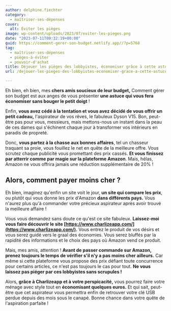```yaml
---
author: delphine.fiechter
category:
  - maîtriser-ses-dépenses
cover:
  alt: Éviter les pièges
image: wp-content/uploads/2023/07/eviter-les-pieges.png
date: "2023-07-11T09:32:19+00:00"
guid: https://comment-gerer-son-budget.netlify.app//?p=5768
tag:
  - maîtriser-ses-dépenses
  - pièges-à-éviter
  - pouvoir-d'achat
title: Déjouer les pièges des lobbyistes, économiser grâce à cette astuce !
url: /dejouer-les-pieges-des-lobbyistes-economiser-grace-a-cette-astuce/

---
```

Eh bien, eh bien, mes **chers amis soucieux de leur budget,** Comment gérer son budget est aux anges de vous présenter **une astuce qui vous fera économiser sans bouger le petit doigt** !

Enfin, **vous avez cédé à la tentation et vous avez décidé de vous offrir** **un petit cadeau,** l'aspirateur de vos rêves, le fabuleux Dyson V15. Bon, peut-être pas pour vous, messieurs, mais mettons-nous un instant dans la peau de ces dames qui s'échinent chaque jour à transformer vos intérieurs en paradis de propreté.

Donc, **vous partez à la chasse aux bonnes affaires**, tel un chasseur traquant sa proie, vous fouillez le net en quête de la meilleure offre. Vous scrutez chaque publicité vous promettant des prix cassés. **Et vous finissez par atterrir comme par magie sur la plateforme Amazon**. Mais, hélas, Amazon ne vous offrira jamais une réduction supplémentaire de 20% !

## Alors, comment payer moins cher ?

Eh bien, imaginez qu'enfin un site voit le jour, **un site qui compare les prix**, ou plutôt qui vous donne les prix d'Amazon **dans différents pays.** Vous n'aurez plus qu'à commander votre précieux aspirateur après avoir trouvé la meilleure affaire !

Vous vous demandez sans doute ce qu'est ce site fabuleux. **Laissez-moi vous faire découvrir le site [https://www.charlizeapp.com/](https://www.charlizeapp.com/).** Vous entrez le produit de vos désirs et vous serez guidé vers le graal des économies. Vous serez bluffés par la rapidité des informations et le choix des pays où Amazon vend ce produit.

Mais, mes amis, attention ! **Avant de passer commande sur Amazon, prenez toujours le temps de vérifier s'il n'y a pas moins cher ailleurs.** Car même si cette plateforme vous propose des prix défiant toute concurrence pour certains articles, ce n'est pas toujours le cas pour tout. **Ne vous laissez pas piéger par ces lobbyistes sans scrupules !**

Alors, **grâce à Charlizeapp et à votre perspicacité,** vous pourrez faire votre ménage avec style tout en **économisant quelques euros.** Et qui sait, peut-être que cet aspirateur vous permettra enfin de retrouver votre clé USB perdue depuis des mois sous le canapé. Bonne chance dans votre quête de l'aspiration parfaite !
